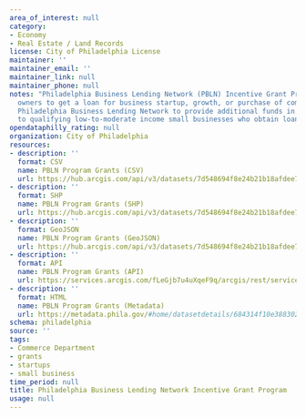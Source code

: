 ```yaml
---
area_of_interest: null
category:
- Economy
- Real Estate / Land Records
license: City of Philadelphia License
maintainer: ''
maintainer_email: ''
maintainer_link: null
maintainer_phone: null
notes: "Philadelphia Business Lending Network (PBLN) Incentive Grant Program is an initiative to enable undercapitalized business 
  owners to get a loan for business startup, growth, or purchase of commercial property. This program builds on the innovative 
  Philadelphia Business Lending Network to provide additional funds in the form of grants, up to $35,000, up to 50% of loan amount, 
  to qualifying low-to-moderate income small businesses who obtain loans through the members of Philadelphia Business Lending Network."
opendataphilly_rating: null
organization: City of Philadelphia
resources:
- description: ''
  format: CSV
  name: PBLN Program Grants (CSV)
  url: https://hub.arcgis.com/api/v3/datasets/7d548694f8e24b21b18afdee7e3370cd_0/downloads/data?format=csv&spatialRefId=3857&where=1%3D1
- description: ''
  format: SHP
  name: PBLN Program Grants (SHP)
  url: https://hub.arcgis.com/api/v3/datasets/7d548694f8e24b21b18afdee7e3370cd_0/downloads/data?format=shp&spatialRefId=3857&where=1%3D1
- description: ''
  format: GeoJSON
  name: PBLN Program Grants (GeoJSON)
  url: https://hub.arcgis.com/api/v3/datasets/7d548694f8e24b21b18afdee7e3370cd_0/downloads/data?format=geojson&spatialRefId=4326&where=1%3D1
- description: ''
  format: API
  name: PBLN Program Grants (API)
  url: https://services.arcgis.com/fLeGjb7u4uXqeF9q/arcgis/rest/services/philadelphia_business_lending_network_incentive_grant_program/FeatureServer/0/query?outFields=*&where=1%3D1
- description: ''
  format: HTML
  name: PBLN Program Grants (Metadata)
  url: https://metadata.phila.gov/#home/datasetdetails/684314f10e388302d5089ebe/representationdetails/684314f10e388302d5089ecd/
schema: philadelphia
source: ''
tags:
- Commerce Department
- grants
- startups
- small business
time_period: null
title: Philadelphia Business Lending Network Incentive Grant Program
usage: null
---
```

